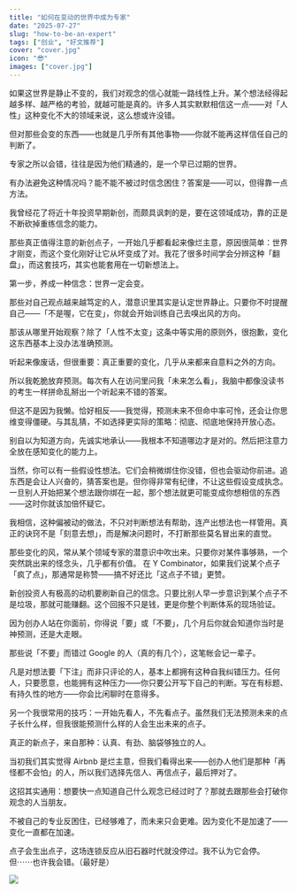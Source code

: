 ```yaml
---
title: "如何在变动的世界中成为专家"
date: "2025-07-27"
slug: "how-to-be-an-expert"
tags: ["创业", "好文推荐"]
cover: "cover.jpg"
icon: "😎"
images: ["cover.jpg"]
---
```

如果这世界是静止不变的，我们对观念的信心就能一路线性上升。某个想法经得起越多样、越严格的考验，就越可能是真的。许多人其实默默相信这一点——对「人性」这种变化不大的领域来说，这么想或许没错。



但对那些会变的东西——也就是几乎所有其他事物——你就不能再这样信任自己的判断了。



专家之所以会错，往往是因为他们精通的，是一个早已过期的世界。



有办法避免这种情况吗？能不能不被过时信念困住？答案是——可以，但得靠一点方法。



我曾经花了将近十年投资早期新创，而颇具讽刺的是，要在这领域成功，靠的正是不断砍掉重练信念的能力。



那些真正值得注意的新创点子，一开始几乎都看起来像烂主意，原因很简单：世界才刚变，而这个变化刚好让它从坏变成了对。我花了很多时间学会分辨这种「翻盘」，而这套技巧，其实也能套用在一切新想法上。



第一步，养成一种信念：世界一定会变。



那些对自己观点越来越笃定的人，潜意识里其实是认定世界静止。只要你不时提醒自己——「不是喔，它在变」，你就会开始训练自己去嗅出风的方向。



那该从哪里开始观察？除了「人性不太变」这条中等实用的原则外，很抱歉，变化这东西基本上没办法准确预测。



听起来像废话，但很重要：真正重要的变化，几乎从来都来自意料之外的方向。



所以我乾脆放弃预测。每次有人在访问里问我「未来怎么看」，我脑中都像没读书的考生一样拼命乱掰出一个听起来不错的答案。



但这不是因为我懒。恰好相反——我觉得，预测未来不但命中率可怜，还会让你思维变得僵硬。与其乱猜，不如选择更实际的策略：彻底、彻底地保持开放心态。



别自以为知道方向，先诚实地承认——我根本不知道哪边才是对的。然后把注意力全放在感知变化的能力上。



当然，你可以有一些假设性想法。它们会稍微绑住你没错，但也会驱动你前进。追东西是会让人兴奋的，猜答案也是。但你得非常有纪律，不让这些假设变成执念。
一旦别人开始把某个想法跟你绑在一起，那个想法就更可能变成你想相信的东西——这时你就该加倍怀疑它。



我相信，这种偏被动的做法，不只对判断想法有帮助，连产出想法也一样管用。真正的诀窍不是「刻意去想」，而是解决问题时，不打断那些莫名冒出来的直觉。



那些变化的风，常从某个领域专家的潜意识中吹出来。只要你对某件事够熟，一个突然跳出来的怪念头，几乎都有价值。
在 Y Combinator，如果我们说某个点子「疯了点」，那通常是称赞——搞不好还比「这点子不错」更赞。



新创投资人有极高的动机要刷新自己的信念。只要比别人早一步意识到某个点子不是垃圾，那就可能赚翻。这个回报不只是钱，更是你整个判断体系的现场验证。



因为创办人站在你面前，你得说「要」或「不要」，几个月后你就会知道你当时是神预测，还是大走眼。



那些说「不要」而错过 Google 的人（真的有几个），这笔帐会记一辈子。



凡是对想法要「下注」而非只评论的人，基本上都拥有这种自我纠错压力。任何人，只要愿意，也能拥有这种压力——你只要公开写下自己的判断。写在有标题、有持久性的地方——你会比闲聊时在意得多。



另一个我很常用的技巧：一开始先看人，不先看点子。虽然我们无法预测未来的点子长什么样，但我很能预测什么样的人会生出未来的点子。



真正的新点子，来自那种：认真、有劲、脑袋够独立的人。



当初我们其实觉得 Airbnb 是烂主意，但我们看得出来——创办人他们是那种「再怪都不会怕」的人，所以我们选择先信人、再信点子，最后押对了。



这招其实通用：想要快一点知道自己什么观念已经过时了？那就去跟那些会打破你观念的人当朋友。



不被自己的专业反困住，已经够难了，而未来只会更难。因为变化不是加速了——变化一直都在加速。



点子会生出点子，这场连锁反应从旧石器时代就没停过。我不认为它会停。
但⋯⋯也许我会错。（最好是）




![](https://prod-files-secure.s3.us-west-2.amazonaws.com/112d0858-5090-4d34-a606-b75eb8d65fd2/46476355-9cf3-4e99-9b7a-3531bc426380/1000202064.png?X-Amz-Algorithm=AWS4-HMAC-SHA256&X-Amz-Content-Sha256=UNSIGNED-PAYLOAD&X-Amz-Credential=ASIAZI2LB4662MR7LAZS%2F20250925%2Fus-west-2%2Fs3%2Faws4_request&X-Amz-Date=20250925T114255Z&X-Amz-Expires=3600&X-Amz-Security-Token=IQoJb3JpZ2luX2VjEOv%2F%2F%2F%2F%2F%2F%2F%2F%2F%2FwEaCXVzLXdlc3QtMiJGMEQCIEyj%2Bt%2BWpeZ5IHQ1QYwsbx0Cs6RCLHdbOlFZEjIuplebAiBS9eEOhR2TL5G8yB7KxKiRjHllUX5Q8UI6S6EqApspDir%2FAwh0EAAaDDYzNzQyMzE4MzgwNSIMMYF3RAV95xNBYk3uKtwD9s0ljf7a17Z9lFFlXSyBaOe4gPPRm2l3m4sU7%2FP%2F%2Bmj8grJyVHUu87wqJ7rR2HwZbeUIXfqtdWr5ZybybOv7WDn5TRkBZxmrNT0Vfxbbu7X9AsCBqWzIS3Z41i0T3l2kWmIJbXnNQGwLC89d8HXz5PiBMINbDfQdbHxEpeMBu9k2UpIzQ9s%2FEs%2FnxvDZhB%2B8d8MCc4qrTljSiyVJAuMqxkbRyy6hSHr25S%2F7IaazfhkaIBJFvS%2F3tDrje%2F89z2eXCv2xY4Cz4iTmnjxpcaDRGEqs58I4TDLVyBuEDRzJElaKOyQM8U1FWHQMUkILbXWEIjuKWDhvIr70kmDhU9s5yhnI9UOjZ5SuMjixWUBKbkrRPjKIEukjbxBCrk9m5k%2BfwaaZoSa3p0k4vwVEypNaZdNZLAW%2BR%2FIZuLI90BEJrHqOwctKQnmI1DttF6mJG12izt0aZ%2BcVlWM4uFrd9udW0RX6KLX0BCxOFEDFLf9q%2B7SGSak1Mw2%2FbkkaAjmkaqENk6onA6NZOibwVbWTd%2BqGdJYVPxFqEpo0Wyfar6YegIDqdrEd%2F3N%2B9mjU5%2FDeFj8jBGwTyt4YAum2e50w8u3drs78DPyZYTCuUEUnG5ujrF5R6TNMWQWI8bbjixwwvr3UxgY6pgHYy2nZYNgPIBfax8bneiUN5cNXEDRyyrtW7rb%2F0bxWPPnm7uxesGumiVcNSofFp01LmyBERsKvUxIuxweLu0U0oFoNl93VuHo1W6dSVECI%2FIExQIPK%2Ftjya0CoV0NKo6CzPwa5vnfPC2xa0DjoKe7Sk7E%2FcMDIZlr52jpwHDAPUyV8JDQjJWpX8jIBSbwSK4YDqBLPaiTtoAyLHx5G4RnfbKmH2LDu&X-Amz-Signature=b5a00cacca6be5cc5ce427f484fb805eb638fbd4376eb5a16ccf7de7f122e8f9&X-Amz-SignedHeaders=host&x-amz-checksum-mode=ENABLED&x-id=GetObject)

